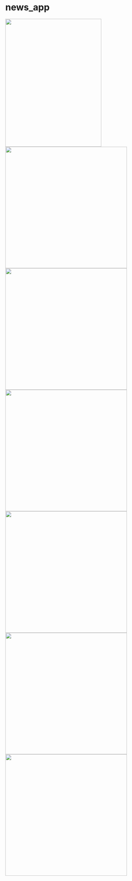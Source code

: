 # news_app

<img src="https://github.com/user-attachments/assets/391f7387-686b-46d3-bada-0f98624000f7" width="300" height="400">
</br>
<img src="https://github.com/user-attachments/assets/2a70c8c1-8d60-4b76-adfd-3c55b582f732" height="380">
</br>
<img src="https://github.com/user-attachments/assets/59f0f773-2d3f-4da1-9d1c-31990a7bf5c0" height="380">
</br>
<img src="https://github.com/user-attachments/assets/2de5859e-dcd4-4155-834c-7432bd07735c" height="380">
</br>
<img src="https://github.com/user-attachments/assets/aa10d993-6dcd-413b-8d25-e2015eca948b" height="380">
</br>
<img src="https://github.com/user-attachments/assets/9e83f9f3-c120-4d5b-9737-cb8fcf54e1c1" height="380">
</br>
<img src="https://github.com/user-attachments/assets/5ece6fdc-1c97-4091-a81d-b14828c81993" height="380">



